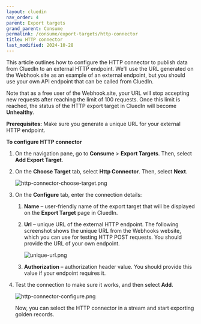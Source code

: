 ```yaml
---
layout: cluedin
nav_order: 4
parent: Export targets
grand_parent: Consume
permalink: /consume/export-targets/http-connector
title: HTTP connector
last_modified: 2024-10-28
---
```


This article outlines how to configure the HTTP connector to publish data from CluedIn to an external HTTP endpoint. We'll use the URL generated on the Webhook.site as an example of an external endpoint, but you should use your own API endpoint that can be called from CluedIn.

Note that as a free user of the Webhook.site, your URL will stop accepting new requests after reaching the limit of 100 requests. Once this limit is reached, the status of the HTTP export target in CluedIn will become **Unhealthy**.

**Prerequisites:** Make sure you generate a unique URL for your external HTTP endpoint.

**To configure HTTP connector**

1. On the navigation pane, go to **Consume** > **Export Targets**. Then, select **Add Export Target**.

1. On the **Choose Target** tab, select **Http Connector**. Then, select **Next**.

    ![http-connector-choose-target.png](../../assets/images/consume/export-targets/http-connector-choose-target.png)

1. On the **Configure** tab, enter the connection details:

    1. **Name** – user-friendly name of the export target that will be displayed on the **Export Target** page in CluedIn.

    1. **Url** – unique URL of the external HTTP endpoint. The following screenshot shows the unique URL from the Webhooks website, which you can use for testing HTTP POST requests. You should provide the URL of your own endpoint.

        ![unique-url.png](../../assets/images/consume/export-targets/unique-url.png)

    1. **Authorization** – authorization header value. You should provide this value if your endpoint requires it.

1. Test the connection to make sure it works, and then select **Add**.

    ![http-connector-configure.png](../../assets/images/consume/export-targets/http-connector-configure.png)

    Now, you can select the HTTP connector in a stream and start exporting golden records.